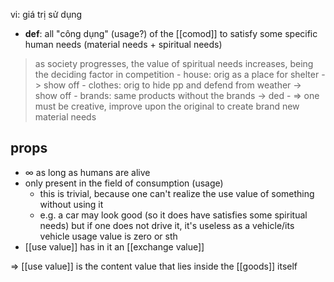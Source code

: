 
vi: giá trị sử dụng
- **def**: all "công dụng" (usage?) of the [[comod]] to satisfy some specific human needs (material needs + spiritual needs)
> as society progresses, the value of spiritual needs increases, being the deciding factor in competition
	- house: orig as a place for shelter -> show off
	- clothes: orig to hide pp and defend from weather -> show off
	- brands: same products without the brands -> ded
	- => one must be creative, improve upon the original to create brand new material needs

## props
- $\infty$ as long as humans are alive
- only present in the field of consumption (usage)
	- this is trivial, because one can't realize the use value of something without using it
	- e.g. a car may look good (so it does have satisfies some spiritual needs) but if one does not drive it, it's useless as a vehicle/its vehicle usage value is zero or sth
- [[use value]] has in it an [[exchange value]]

=> [[use value]] is the content value that lies inside the [[goods]] itself